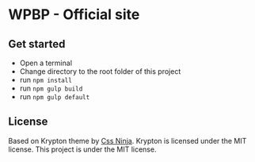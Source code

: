 # WPBP - Official site

## Get started

* Open a terminal
* Change directory to the root folder of this project
* run `npm install`
* run `npm gulp build`
* run `npm gulp default`

## License

Based on Krypton theme by <a href="https://cssninja.io">Css Ninja</a>. Krypton is licensed under the MIT license.
This project is under the MIT license.
